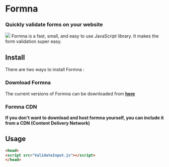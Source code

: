 # Formna
### Quickly validate forms on your website
![](https://david-dm.org/iarchitsharma/Formna.svg)
Formna is a fast, small, and easy to use JavaScript library. It makes the form validation super easy.

## Install
There are two ways to install Formna :
### Download Formna
The current versions of Formna can be downloaded from <a href="#"><b>here<b></a>
### Formna CDN
If you don't want to download and host formna yourself, you can include it from a CDN (Content Delivery Network)
  
## Usage
  ```html
  <head>
<script src="ValidateInput.js"></script>
</head>
  ```
  
  
  

